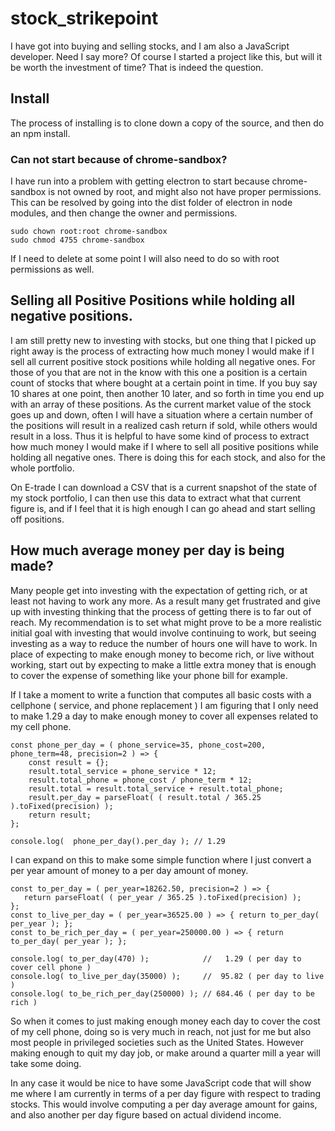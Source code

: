 # stock_strikepoint

I have got into buying and selling stocks, and I am also a JavaScript developer. Need I say more? Of course I started a project like this, but will it be worth the investment of time? That is indeed the question.

## Install

The process of installing is to clone down a copy of the source, and then do an npm install.


### Can not start because of chrome-sandbox?

I have run into a problem with getting electron to start because chrome-sandbox is not owned by root, and might also not have proper permissions. This can be resolved by going into the dist folder of electron in node modules, and then change the owner and permissions.

```
sudo chown root:root chrome-sandbox
sudo chmod 4755 chrome-sandbox
```

If I need to delete at some point I will also need to do so with root permissions as well.

## Selling all Positive Positions while holding all negative positions.

I am still pretty new to investing with stocks, but one thing that I picked up right away is the process of extracting how much money I would make if I sell all current positive stock positions while holding all negative ones. For those of you that are not in the know with this one a position is a certain count of stocks that where bought at a certain point in time. If you buy say 10 shares at one point, then another 10 later, and so forth in time you end up with an array of these positions. As the current market value of the stock goes up and down, often I will have a situation where a certain number of the positions will result in a realized cash return if sold, while others would result in a loss. Thus it is helpful to have some kind of process to extract how much money I would make if I where to sell all positive positions while holding all negative ones. There is doing this for each stock, and also for the whole portfolio.

On E-trade I can download a CSV that is a current snapshot of the state of my stock portfolio, I can then use this data to extract what that current figure is, and if I feel that it is high enough I can go ahead and start selling off positions.

## How much average money per day is being made?

Many people get into investing with the expectation of getting rich, or at least not having to work any more. As a result many get frustrated and give up with investing thinking that the process of getting there is to far out of reach. My recommendation is to set what might prove to be a more realistic initial goal with investing that would involve continuing to work, but seeing investing as a way to reduce the number of hours one will have to work. In place of expecting to make enough money to become rich, or live without working, start out by expecting to make a little extra money that is enough to cover the expense of something like your phone bill for example.

If I take a moment to write a function that computes all basic costs with a cellphone \( service, and phone replacement  \) I am figuring that I only need to make 1.29 a day to make enough money to cover all expenses related to my cell phone.

```
const phone_per_day = ( phone_service=35, phone_cost=200, phone_term=48, precision=2 ) => {
    const result = {}; 
    result.total_service = phone_service * 12;
    result.total_phone = phone_cost / phone_term * 12;
    result.total = result.total_service + result.total_phone;
    result.per_day = parseFloat( ( result.total / 365.25 ).toFixed(precision) );
    return result;
};

console.log(  phone_per_day().per_day ); // 1.29
```

I can expand on this to make some simple function where I just convert a per year amount of money to a per day amount of money.

```
const to_per_day = ( per_year=18262.50, precision=2 ) => {
   return parseFloat( ( per_year / 365.25 ).toFixed(precision) );
};
const to_live_per_day = ( per_year=36525.00 ) => { return to_per_day( per_year ); };
const to_be_rich_per_day = ( per_year=250000.00 ) => { return to_per_day( per_year ); };

console.log( to_per_day(470) );            //   1.29 ( per day to cover cell phone )
console.log( to_live_per_day(35000) );     //  95.82 ( per day to live )
console.log( to_be_rich_per_day(250000) ); // 684.46 ( per day to be rich )
```

So when it comes to just making enough money each day to cover the cost of my cell phone, doing so is very much in reach, not just for me but also most people in privileged societies such as the United States. However making enough to quit my day job, or make around a quarter mill a year will take some doing. 

In any case it would be nice to have some JavaScript code that will show me where I am currently in terms of a per day figure with respect to trading stocks. This would involve computing a per day average amount for gains, and also another per day figure based on actual dividend income.



